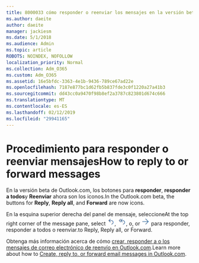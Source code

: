 ```yaml
---
title: 8000033 cómo responder o reenviar los mensajes en la versión beta de Outlook.com
ms.author: daeite
author: daeite
manager: jackiesm
ms.date: 5/1/2018
ms.audience: Admin
ms.topic: article
ROBOTS: NOINDEX, NOFOLLOW
localization_priority: Normal
ms.collection: Adm_O365
ms.custom: Adm_O365
ms.assetid: 16e5bfdc-3363-4e1b-9436-789ce67ad22e
ms.openlocfilehash: 7187e877bc1d62fb5b837fde3c0f1220a27a41b3
ms.sourcegitcommit: dd43cc0a9470f98b8ef2a3787c823801d674c666
ms.translationtype: MT
ms.contentlocale: es-ES
ms.lasthandoff: 02/12/2019
ms.locfileid: "29941165"
---
```

# <a name="how-to-reply-to-or-forward-messages"></a><span data-ttu-id="8faa8-102">Procedimiento para responder o reenviar mensajes</span><span class="sxs-lookup"><span data-stu-id="8faa8-102">How to reply to or forward messages</span></span>

<span data-ttu-id="8faa8-103">En la versión beta de Outlook.com, los botones para **responder**, **responder a todos**y **Reenviar** ahora son los iconos.</span><span class="sxs-lookup"><span data-stu-id="8faa8-103">In the Outlook.com beta, the buttons for **Reply**, **Reply all**, and **Forward** are now icons.</span></span> 
  
<span data-ttu-id="8faa8-104">En la esquina superior derecha del panel de mensaje, seleccione</span><span class="sxs-lookup"><span data-stu-id="8faa8-104">At the top right corner of the message pane, select</span></span> ![Responder](media/08ad5200-369a-4a2f-bef5-ebdcbef5545f.png)<span data-ttu-id="8faa8-106">,</span><span class="sxs-lookup"><span data-stu-id="8faa8-106"></span></span> ![Responder a todos](media/be5f41a1-dbea-471f-ba5d-7be4256922d2.png)<span data-ttu-id="8faa8-108">, o</span><span class="sxs-lookup"><span data-stu-id="8faa8-108">, or</span></span> ![Reenviar](media/29fd06ec-1642-40d1-8faa-ec437ef156fc.png) <span data-ttu-id="8faa8-110">para responder, responder a todos o reenviar.</span><span class="sxs-lookup"><span data-stu-id="8faa8-110">to Reply, Reply all, or Forward.</span></span> 
  
<span data-ttu-id="8faa8-111">Obtenga más información acerca de cómo [crear, responder a o los mensajes de correo electrónico de reenvío en Outlook.com](https://go.microsoft.com/fwlink/p/?linkid=873141).</span><span class="sxs-lookup"><span data-stu-id="8faa8-111">Learn more about how to [Create, reply to, or forward email messages in Outlook.com](https://go.microsoft.com/fwlink/p/?linkid=873141).</span></span>
  

